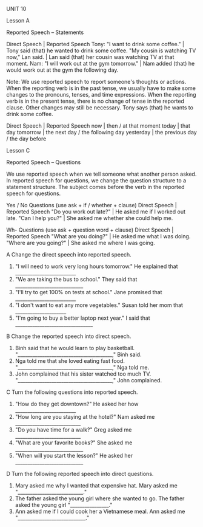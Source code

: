 UNIT 10

Lesson A

Reported Speech – Statements

Direct Speech | Reported Speech
Tony: "I want to drink some coffee." | Tony said (that) he wanted to drink some coffee.
"My cousin is watching TV now," Lan said. | Lan said (that) her cousin was watching TV at that moment.
Nam: "I will work out at the gym tomorrow." | Nam added (that) he would work out at the gym the following day.

Note:
We use reported speech to report someone's thoughts or actions. When the reporting verb is in the past tense, we usually have to make some changes to the pronouns, tenses, and time expressions.
When the reporting verb is in the present tense, there is no change of tense in the reported clause. Other changes may still be necessary.
Tony says (that) he wants to drink some coffee.

Direct Speech | Reported Speech
now | then / at that moment
today | that day
tomorrow | the next day / the following day
yesterday | the previous day / the day before

Lesson C

Reported Speech – Questions

We use reported speech when we tell someone what another person asked. In reported speech for questions, we change the question structure to a statement structure. The subject comes before the verb in the reported speech for questions.

Yes / No Questions (use ask + if / whether + clause)
Direct Speech | Reported Speech
"Do you work out late?" | He asked me if I worked out late.
"Can I help you?" | She asked me whether she could help me.

Wh- Questions (use ask + question word + clause)
Direct Speech | Reported Speech
"What are you doing?" | He asked me what I was doing.
"Where are you going?" | She asked me where I was going.

A Change the direct speech into reported speech.
1. "I will need to work very long hours tomorrow."
He explained that _________________________
2. "We are taking the bus to school."
They said that ____________________________
3. "I'll try to get 100% on tests at school."
Jane promised that _________________________
4. "I don't want to eat any more vegetables."
Susan told her mom that _____________________
5. "I'm going to buy a better laptop next year."
I said that ________________________________

B Change the reported speech into direct speech.
1. Binh said that he would learn to play basketball.
"_______________________________________," Binh said.
2. Nga told me that she loved eating fast food.
"_______________________________________," Nga told me.
3. John complained that his sister watched too much TV.
"_______________________________________," John complained.

C Turn the following questions into reported speech.
1. "How do they get downtown?"
He asked her how _________________________
2. "How long are you staying at the hotel?"
Nam asked me ___________________________
3. "Do you have time for a walk?"
Greg asked me ___________________________
4. "What are your favorite books?"
She asked me ____________________________
5. "When will you start the lesson?"
He asked her ____________________________

D Turn the following reported speech into direct questions.
1. Mary asked me why I wanted that expensive hat.
Mary asked me "___________________________."
2. The father asked the young girl where she wanted to go.
The father asked the young girl "________________."
3. Ann asked me if I could cook her a Vietnamese meal.
Ann asked me "____________________________."